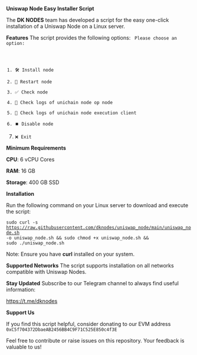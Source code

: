 **Uniswap Node Easy Installer Script**

The **DK NODES** team has developed a script for the easy one-click installation of a Uniswap Node on a Linux server.

**Features**
The script provides the following options:
<code>
Please choose an option:
1. 🛠️ Install node
2. 🔄 Restart node
3. ✅ Check node
4. 📄 Check logs of unichain node op node
5. 📄 Check logs of unichain node execution client
6. ⏹️ Disable node
0. ❌ Exit</code>



**Minimum Requirements**

**CPU**: 6 vCPU Cores

**RAM**: 16 GB

**Storage**: 400 GB SSD



**Installation**

Run the following command on your Linux server to download and execute the script:

<code>sudo curl -s https://raw.githubusercontent.com/dknodes/uniswap_node/main/uniswap_node.sh -o uniswap_node.sh && sudo chmod +x uniswap_node.sh && sudo ./uniswap_node.sh</code>

Note: Ensure you have **curl** installed on your system.


**Supported Networks**
The script supports installation on all networks compatible with Uniswap Nodes.


**Stay Updated**
Subscribe to our Telegram channel to always find useful information:

https://t.me/dknodes


**Support Us**

If you find this script helpful, consider donating to our EVM address
<code>0xC5f704372DbaeAB2456BB4C9F71C525E850c4f3E</code>


Feel free to contribute or raise issues on this repository. Your feedback is valuable to us!
